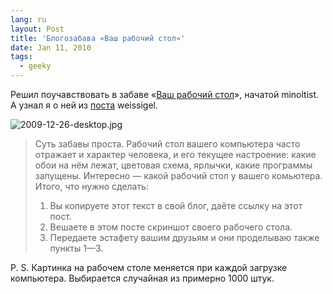 ```yaml
---
lang: ru
layout: Post
title: 'Блогозабава «Ваш рабочий стол»'
date: Jan 11, 2010
tags:
  - geeky
---
```


Решил поучавствовать в забаве «[Ваш рабочий стол](http://minoltist.livejournal.com/778894.html "Блого-Эстафета «Ваш рабочий стол»")», начатой minoltist. А узнал я о ней из [поста](http://weissigel.livejournal.com/51276.html "Сегодня я работал всю ночь") weissigel.

![2009-12-26-desktop.jpg](upload://2009-12-26-desktop.jpg)

> Суть забавы проста. Рабочий стол вашего компьютера часто отражает и характер человека, и его текущее настроение: какие обои на нём лежат, цветовая схема, ярлычки, какие программы запущены. Интересно — какой рабочий стол у вашего комьютера. Итого, что нужно сделать:
>
> 1. Вы копируете этот текст в свой блог, даёте ссылку на этот пост.
> 2. Вешаете в этом посте скриншот своего рабочего стола.
> 3. Передаете эстафету вашим друзьям и они проделываю также пункты 1—3.

P. S. Картинка на рабочем столе меняется при каждой загрузке компьютера. Выбирается случайная из примерно 1000 штук.
